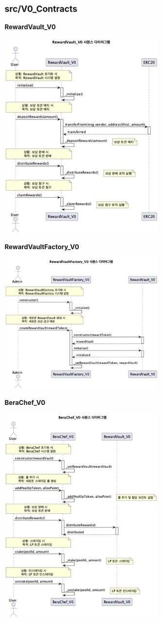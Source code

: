 # src/V0_Contracts

## RewardVault_V0
![RewardVault_V0 Sequence Diagram](diag-images/V0_Contracts/RewardVault_V0_Sequence.png)

## RewardVaultFactory_V0
![RewardVaultFactory_V0 Sequence Diagram](diag-images/V0_Contracts/RewardVaultFactory_V0_Sequence.png)

## BeraChef_V0
![BeraChef_V0 Sequence Diagram](diag-images/V0_Contracts/BeraChef_V0_Sequence.png) 
